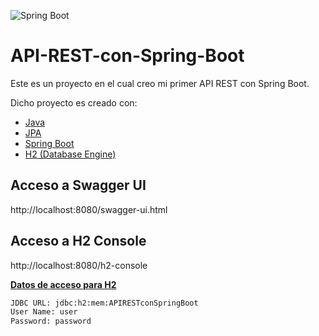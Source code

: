 ![Spring Boot](https://niixer.com/wp-content/uploads/2020/11/spring-boot.png)

# API-REST-con-Spring-Boot
Este es un proyecto en el cual creo mi primer API REST con Spring Boot.

Dicho proyecto es creado con:
- [Java](https://www.oracle.com/mx/java/technologies/javase/jdk11-archive-downloads.html)
- [JPA](https://www.ibm.com/docs/es/was-liberty/nd?topic=overview-java-persistence-api-jpa)
- [Spring Boot](https://spring.io/projects/spring-boot)
- [H2 (Database Engine)](https://www.h2database.com/html/main.html)

## Acceso a Swagger UI
http://localhost:8080/swagger-ui.html

## Acceso a H2 Console
http://localhost:8080/h2-console

[**Datos de acceso para H2**](https://github.com/AxelAdan/API-REST-con-Spring-Boot/blob/main/src/main/resources/application.yml)
```sh
JDBC URL: jdbc:h2:mem:APIRESTconSpringBoot
User Name: user
Password: password
```
